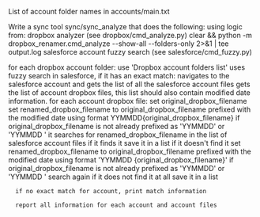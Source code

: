 List of account folder names in accounts/main.txt

Write a sync tool sync/sync_analyze that does the following:
using logic from:
 dropbox analyzer (see dropbox/cmd_analyze.py)
     clear && python -m dropbox_renamer.cmd_analyze --show-all --folders-only 2>&1 | tee output.log
 salesforce account fuzzy search (see salesforce/cmd_fuzzy.py)


for each dropbox account folder: 
                use 'Dropbox account folders list' 
    uses fuzzy search in salesforce, 
      if it has an exact match:
        navigates to the salesforce account and gets the list of all the salesforce account files
        gets the list of account dropbox files, this list should also contain modified date information.
        for each account dropbox file:
            set original_dropbox_filename
            set renamed_dropbox_filename to original_dropbox_filename prefixed with the modified date using format YYMMDD{original_dropbox_filename} if original_dropbox_filename is not already prefixed as 'YYMMDD<filename>' or 'YYMMDD <filename>'
            it searches for renamed_dropbox_filename in the list of salesforce account files
               if it finds it save it in a list
               if it doesn't find it
                   set renamed_dropbox_filename to original_dropbox_filename prefixed with the modified date using format 'YYMMDD {original_dropbox_filename}' if original_dropbox_filename is not already prefixed as 'YYMMDD<filename>' or 'YYMMDD <filename>'
                   search again
               if it does not find it at all save it in a list

      if no exact match for account, print match information

      report all information for each account and account files 

        


